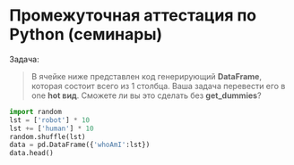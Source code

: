 # Промежуточная аттестация по Python (семинары)

Задача:

>В ячейке ниже представлен код генерирующий **DataFrame**, которая состоит всего из 1 столбца. Ваша задача перевести его в one **hot вид**. Сможете ли вы это сделать без **get_dummies**?

```python
import random
lst = ['robot'] * 10
lst += ['human'] * 10
random.shuffle(lst)
data = pd.DataFrame({'whoAmI':lst})
data.head()
```


